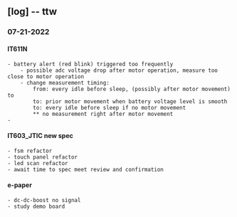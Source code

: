 ## [log] -- ttw

### 07-21-2022
#### IT611N
    - battery alert (red blink) triggered too frequently
        - possible adc voltage drop after motor operation, measure too close to motor operation
        - change measurement timing:
            from: every idle before sleep, (possibly after motor movement) to
            to: prior motor movement when battery voltage level is smooth
            to: every idle before sleep if no motor movement
            ** no measurement right after motor movement
    -

#### IT603_JTIC new spec
    - fsm refactor
    - touch panel refactor
    - led scan refactor
    - await time to spec meet review and confirmation

#### e-paper
    - dc-dc-boost no signal
    - study demo board